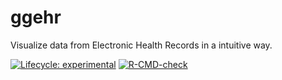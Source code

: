# ggehr

Visualize data from Electronic Health Records in a intuitive way.

<!-- badges: start -->
[![Lifecycle: experimental](https://img.shields.io/badge/lifecycle-experimental-orange.svg)](https://lifecycle.r-lib.org/articles/stages.html#experimental)
[![R-CMD-check](https://github.com/andreaczhang/ggehr/actions/workflows/R-CMD-check.yaml/badge.svg)](https://github.com/andreaczhang/ggehr/actions/workflows/R-CMD-check.yaml)
<!-- badges: end -->
